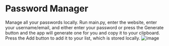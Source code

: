 # Password Manager
Manage all your passwords locally. Run main.py, enter the website, enter your username/email, and either enter your password or press the Generate button and the app will generate one for you and copy it to your clipboard. Press the Add button to add it to your list, which is stored locally. 
![image](https://github.com/TheAltoidian/password-manager/assets/95263095/ce407d62-02a5-43d0-b9b7-230aff9c9c6b)
